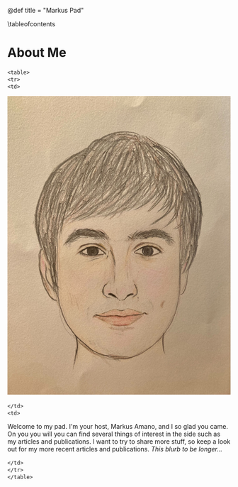 @def title = "Markus Pad"

\tableofcontents

# About Me



~~~
<table>
<tr>
<td>
~~~
![A picture of Markus Amano.](/assets/me.jpg)
~~~
</td>
<td>
~~~

Welcome to my pad.
I'm your host, Markus Amano, and I so glad you came.
On you you will you can find several things of interest in the side such as my articles and publications.
I want to try to share more stuff, so keep a look out for my more recent articles and publications. 
*This blurb to be longer...*

~~~
</td>
</tr>
</table>
~~~
